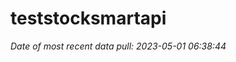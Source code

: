 
<!-- README.md is generated from README.Rmd. Please edit that file -->

# teststocksmartapi

*Date of most recent data pull: 2023-05-01 06:38:44*
